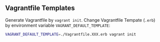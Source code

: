 
## Vagrantfile Templates

Generate Vagrantfile by `vagrant init`. Change Vagrantfile Tempate (`.erb`) by environment variable `VAGRANT_DEFAULT_TEMPLATE`:

```bash
VAGRANT_DEFAULT_TEMPLATE=./Vagrantfile.XXX.erb vagrant init
```
